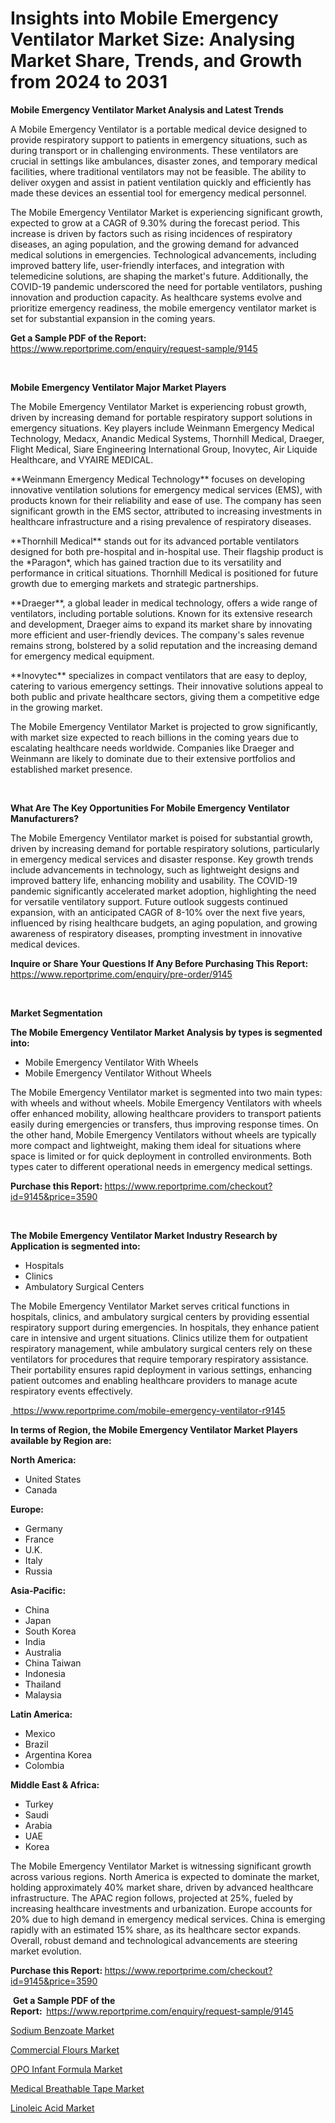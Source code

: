 <p><h1>Insights into Mobile Emergency Ventilator Market Size: Analysing Market Share, Trends, and Growth from 2024 to 2031</h1></p><p><strong>Mobile Emergency Ventilator Market Analysis and Latest Trends</strong></p>
<p><p>A Mobile Emergency Ventilator is a portable medical device designed to provide respiratory support to patients in emergency situations, such as during transport or in challenging environments. These ventilators are crucial in settings like ambulances, disaster zones, and temporary medical facilities, where traditional ventilators may not be feasible. The ability to deliver oxygen and assist in patient ventilation quickly and efficiently has made these devices an essential tool for emergency medical personnel.</p><p>The Mobile Emergency Ventilator Market is experiencing significant growth, expected to grow at a CAGR of 9.30% during the forecast period. This increase is driven by factors such as rising incidences of respiratory diseases, an aging population, and the growing demand for advanced medical solutions in emergencies. Technological advancements, including improved battery life, user-friendly interfaces, and integration with telemedicine solutions, are shaping the market's future. Additionally, the COVID-19 pandemic underscored the need for portable ventilators, pushing innovation and production capacity. As healthcare systems evolve and prioritize emergency readiness, the mobile emergency ventilator market is set for substantial expansion in the coming years.</p></p>
<p><strong>Get a Sample PDF of the Report:&nbsp;</strong> <a href="https://www.reportprime.com/enquiry/request-sample/9145?utm_campaign=1167&utm_medium=2&utm_source=Github&utm_content=ia&utm_term=10102024&utm_id=mobile-emergency-ventilator">https://www.reportprime.com/enquiry/request-sample/9145</a></p>
<p>&nbsp;</p>
<p><strong>Mobile Emergency Ventilator Major Market Players</strong></p>
<p><p>The Mobile Emergency Ventilator Market is experiencing robust growth, driven by increasing demand for portable respiratory support solutions in emergency situations. Key players include Weinmann Emergency Medical Technology, Medacx, Anandic Medical Systems, Thornhill Medical, Draeger, Flight Medical, Siare Engineering International Group, Inovytec, Air Liquide Healthcare, and VYAIRE MEDICAL.</p><p>**Weinmann Emergency Medical Technology** focuses on developing innovative ventilation solutions for emergency medical services (EMS), with products known for their reliability and ease of use. The company has seen significant growth in the EMS sector, attributed to increasing investments in healthcare infrastructure and a rising prevalence of respiratory diseases.</p><p>**Thornhill Medical** stands out for its advanced portable ventilators designed for both pre-hospital and in-hospital use. Their flagship product is the *Paragon*, which has gained traction due to its versatility and performance in critical situations. Thornhill Medical is positioned for future growth due to emerging markets and strategic partnerships.</p><p>**Draeger**, a global leader in medical technology, offers a wide range of ventilators, including portable solutions. Known for its extensive research and development, Draeger aims to expand its market share by innovating more efficient and user-friendly devices. The company's sales revenue remains strong, bolstered by a solid reputation and the increasing demand for emergency medical equipment.</p><p>**Inovytec** specializes in compact ventilators that are easy to deploy, catering to various emergency settings. Their innovative solutions appeal to both public and private healthcare sectors, giving them a competitive edge in the growing market.</p><p>The Mobile Emergency Ventilator Market is projected to grow significantly, with market size expected to reach billions in the coming years due to escalating healthcare needs worldwide. Companies like Draeger and Weinmann are likely to dominate due to their extensive portfolios and established market presence.</p></p>
<p>&nbsp;</p>
<p><strong>What Are The Key Opportunities For Mobile Emergency Ventilator Manufacturers?</strong></p>
<p><p>The Mobile Emergency Ventilator market is poised for substantial growth, driven by increasing demand for portable respiratory solutions, particularly in emergency medical services and disaster response. Key growth trends include advancements in technology, such as lightweight designs and improved battery life, enhancing mobility and usability. The COVID-19 pandemic significantly accelerated market adoption, highlighting the need for versatile ventilatory support. Future outlook suggests continued expansion, with an anticipated CAGR of 8-10% over the next five years, influenced by rising healthcare budgets, an aging population, and growing awareness of respiratory diseases, prompting investment in innovative medical devices.</p></p>
<p><strong>Inquire or Share Your Questions If Any Before Purchasing This Report:</strong> <a href="https://www.reportprime.com/enquiry/pre-order/9145?utm_campaign=1167&utm_medium=2&utm_source=Github&utm_content=ia&utm_term=10102024&utm_id=mobile-emergency-ventilator">https://www.reportprime.com/enquiry/pre-order/9145</a></p>
<p>&nbsp;</p>
<p><strong>Market Segmentation</strong></p>
<p><strong>The Mobile Emergency Ventilator Market Analysis by types is segmented into:</strong></p>
<p><ul><li>Mobile Emergency Ventilator With Wheels</li><li>Mobile Emergency Ventilator Without Wheels</li></ul></p>
<p><p>The Mobile Emergency Ventilator market is segmented into two main types: with wheels and without wheels. Mobile Emergency Ventilators with wheels offer enhanced mobility, allowing healthcare providers to transport patients easily during emergencies or transfers, thus improving response times. On the other hand, Mobile Emergency Ventilators without wheels are typically more compact and lightweight, making them ideal for situations where space is limited or for quick deployment in controlled environments. Both types cater to different operational needs in emergency medical settings.</p></p>
<p><strong>Purchase this Report:&nbsp;</strong><a href="https://www.reportprime.com/checkout?id=9145&price=3590&utm_campaign=1167&utm_medium=2&utm_source=Github&utm_content=ia&utm_term=10102024&utm_id=mobile-emergency-ventilator">https://www.reportprime.com/checkout?id=9145&price=3590</a></p>
<p>&nbsp;</p>
<p><strong>The Mobile Emergency Ventilator Market Industry Research by Application is segmented into:</strong></p>
<p><ul><li>Hospitals</li><li>Clinics</li><li>Ambulatory Surgical Centers</li></ul></p>
<p><p>The Mobile Emergency Ventilator Market serves critical functions in hospitals, clinics, and ambulatory surgical centers by providing essential respiratory support during emergencies. In hospitals, they enhance patient care in intensive and urgent situations. Clinics utilize them for outpatient respiratory management, while ambulatory surgical centers rely on these ventilators for procedures that require temporary respiratory assistance. Their portability ensures rapid deployment in various settings, enhancing patient outcomes and enabling healthcare providers to manage acute respiratory events effectively.</p></p>
<p><a href="https://www.reportprime.com/mobile-emergency-ventilator-r9145?utm_campaign=1167&utm_medium=2&utm_source=Github&utm_content=ia&utm_term=10102024&utm_id=mobile-emergency-ventilator">&nbsp;https://www.reportprime.com/mobile-emergency-ventilator-r9145</a></p>
<p><strong>In terms of Region, the Mobile Emergency Ventilator Market Players available by Region are:</strong></p>
<p>
    <p> <strong> North America: </strong>
        <ul>
            <li>United States</li>
            <li>Canada</li>
        </ul>
        </p> 
    <p> <strong> Europe: </strong>
        <ul>
            <li>Germany</li>
            <li>France</li>
            <li>U.K.</li>
            <li>Italy</li>
            <li>Russia</li>
        </ul>
        </p> 
    <p> <strong> Asia-Pacific: </strong>
        <ul>
            <li>China</li>
            <li>Japan</li>
            <li>South Korea</li>
            <li>India</li>
            <li>Australia</li>
            <li>China Taiwan</li>
            <li>Indonesia</li>
            <li>Thailand</li>
            <li>Malaysia</li>
        </ul>
        </p> 
    <p> <strong> Latin America: </strong>
        <ul>
            <li>Mexico</li>
            <li>Brazil</li>
            <li>Argentina Korea</li>
            <li>Colombia</li>
        </ul>
        </p> 
    <p> <strong> Middle East & Africa: </strong>
        <ul>
            <li>Turkey</li>
            <li>Saudi</li>
            <li>Arabia</li>
            <li>UAE</li>
            <li>Korea</li>
        </ul>
    </p>
    </p>
<p><p>The Mobile Emergency Ventilator Market is witnessing significant growth across various regions. North America is expected to dominate the market, holding approximately 40% market share, driven by advanced healthcare infrastructure. The APAC region follows, projected at 25%, fueled by increasing healthcare investments and urbanization. Europe accounts for 20% due to high demand in emergency medical services. China is emerging rapidly with an estimated 15% share, as its healthcare sector expands. Overall, robust demand and technological advancements are steering market evolution.</p></p>
<p><strong>Purchase this Report: </strong><a href="https://www.reportprime.com/checkout?id=9145&price=3590&utm_campaign=1167&utm_medium=2&utm_source=Github&utm_content=ia&utm_term=10102024&utm_id=mobile-emergency-ventilator">https://www.reportprime.com/checkout?id=9145&price=3590</a></p>
<p>&nbsp;<strong>Get a Sample PDF of the Report:&nbsp;&nbsp;</strong><a href="https://www.reportprime.com/enquiry/request-sample/9145?utm_campaign=1167&utm_medium=2&utm_source=Github&utm_content=ia&utm_term=10102024&utm_id=mobile-emergency-ventilator">https://www.reportprime.com/enquiry/request-sample/9145</a></p>
<p><strong></strong></p>
<p><p><a href="https://www.linkedin.com/pulse/sodium-benzoate-market-size-share-trends-analysis-report-4hr8e?utm_campaign=1167&utm_medium=2&utm_source=Github&utm_content=ia&utm_term=10102024&utm_id=mobile-emergency-ventilator">Sodium Benzoate Market</a></p><p><a href="https://issuu.com/reportprime-2/docs/commercial-flours-market-size-2030._9d147c825b3b68?utm_campaign=1167&utm_medium=2&utm_source=Github&utm_content=ia&utm_term=10102024&utm_id=mobile-emergency-ventilator">Commercial Flours Market</a></p><p><a href="https://issuu.com/reportprime-2/docs/opo-infant-formula-market-size-2030_aaa7d2f379fd7d?utm_campaign=1167&utm_medium=2&utm_source=Github&utm_content=ia&utm_term=10102024&utm_id=mobile-emergency-ventilator">OPO Infant Formula Market</a></p><p><a href="https://github.com/mabutironaldo/Market-Research-Report-List-6/blob/main/medical-breathable-tape-market.md?utm_campaign=1167&utm_medium=2&utm_source=Github&utm_content=ia&utm_term=10102024&utm_id=mobile-emergency-ventilator">Medical Breathable Tape Market</a></p><p><a href="https://www.linkedin.com/pulse/linoleic-acid-market-transformation-comparative-analysis-ovrxe?utm_campaign=1167&utm_medium=2&utm_source=Github&utm_content=ia&utm_term=10102024&utm_id=mobile-emergency-ventilator">Linoleic Acid Market</a></p></p>